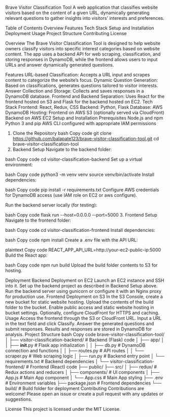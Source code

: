 Brave Visitor Classification Tool
A web application that classifies website visitors based on the content of a given URL, dynamically generating relevant questions to gather insights into visitors' interests and preferences.

Table of Contents
Overview
Features
Tech Stack
Setup and Installation
Deployment
Usage
Project Structure
Contributing
License

Overview
The Brave Visitor Classification Tool is designed to help website owners classify visitors into specific interest categories based on website content. The app uses a backend API for web scraping, classification, and storing responses in DynamoDB, while the frontend allows users to input URLs and answer dynamically generated questions.

Features
URL-based Classification: Accepts a URL input and scrapes content to categorize the website’s focus.
Dynamic Question Generation: Based on classifications, generates questions tailored to visitor interests.
Answer Collection and Storage: Collects and saves responses in a DynamoDB database.
Frontend and Backend Separation: Uses React for the frontend hosted on S3 and Flask for the backend hosted on EC2.
Tech Stack
Frontend: React, Redux, CSS
Backend: Python, Flask
Database: AWS DynamoDB
Hosting:
Frontend on AWS S3 (optionally served via CloudFront)
Backend on AWS EC2
Setup and Installation
Prerequisites
Node.js and npm
Python 3 and pip
AWS CLI configured with appropriate IAM permissions
1. Clone the Repository
bash
Copy code
git clone https://github.com/balapate123/brave-visitor-classification-tool.git
cd brave-visitor-classification-tool
2. Backend Setup
Navigate to the backend folder:

bash
Copy code
cd visitor-classification-backend
Set up a virtual environment:

bash
Copy code
python3 -m venv venv
source venv/bin/activate
Install dependencies:

bash
Copy code
pip install -r requirements.txt
Configure AWS credentials for DynamoDB access (use IAM role on EC2 or aws configure).

Run the backend server locally (for testing):

bash
Copy code
flask run --host=0.0.0.0 --port=5000
3. Frontend Setup
Navigate to the frontend folder:

bash
Copy code
cd visitor-classification-frontend
Install dependencies:

bash
Copy code
npm install
Create a .env file with the API URL:

plaintext
Copy code
REACT_APP_API_URL=http://your-ec2-public-ip:5000
Build the React app:

bash
Copy code
npm run build
Upload the build folder contents to S3 for hosting.

Deployment
Backend Deployment on EC2
Launch an EC2 instance and SSH into it.
Set up the backend project as described in Backend Setup above.
Run the backend server using gunicorn or configure it with an Nginx proxy for production use.
Frontend Deployment on S3
In the S3 Console, create a new bucket for static website hosting.
Upload the contents of the build folder to the bucket.
Enable public access and static website hosting in bucket settings.
Optionally, configure CloudFront for HTTPS and caching.
Usage
Access the frontend through the S3 or CloudFront URL.
Input a URL in the text field and click Classify.
Answer the generated questions and submit responses.
Results and responses are stored in DynamoDB for analysis.
Project Structure
bash
Copy code
brave-visitor-classification-tool/
│
├── visitor-classification-backend/        # Backend (Flask) code
│   ├── app/
│   │   ├── __init__.py                    # Flask app initialization
│   │   ├── db.py                          # DynamoDB connection and functions
│   │   ├── routes.py                      # API routes
│   │   └── scraper.py                     # Web scraping logic
│   ├── run.py                             # Backend entry point
│   └── requirements.txt                   # Backend dependencies
│
└── visitor-classification-frontend/       # Frontend (React) code
    ├── public/
    ├── src/
    │   ├── redux/                         # Redux actions and reducers
    │   ├── components/                    # UI components
    │   ├── App.js                         # Main App component
    │   └── App.css                        # Main App styling
    ├── .env                               # Environment variables
    ├── package.json                       # Frontend dependencies
    └── build/                             # Build folder for deployment
Contributing
Contributions are welcome! Please open an issue or create a pull request with any updates or suggestions.

License
This project is licensed under the MIT License.

